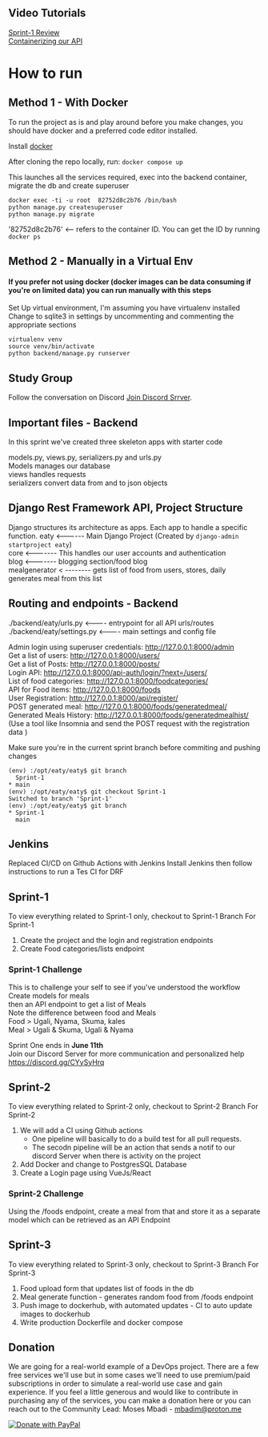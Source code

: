 ## Video Tutorials <br>
[Sprint-1 Review](https://www.youtube.com/watch?v=rFlxb11Zf5Y&t=405s)<br>
[Containerizing our API](https://www.youtube.com/watch?v=txr1_Eme6nM)

# How to run
## Method 1 - With Docker
To run the project as is and play around before you make changes, you should have docker and a preferred code editor installed.

Install [docker](https://medium.com/@mosesmbadi/what-is-devops-part-2-containerization-8b8b65cf8f96)

After cloning the repo locally, run:
``docker compose up`` <br>

This launches all the services required, exec into the backend container, migrate the db and create superuser

```
docker exec -ti -u root  82752d8c2b76 /bin/bash
python manage.py createsuperuser
python manage.py migrate
```

'82752d8c2b76' <-- refers to the container ID. You can get the ID by running 
``docker ps``


## Method 2 - Manually in a Virtual Env
#### If you prefer not using docker (docker images can be data consuming if you're on limited data) you can run manually with this steps
Set Up virtual environment, I'm assuming you have virtualenv installed
Change to sqlite3 in settings by uncommenting and commenting the appropriate sections
```
virtualenv venv
source venv/bin/activate
python backend/manage.py runserver
```


## Study Group
Follow the conversation on Discord [Join Discord Srrver](https://discord.gg/T24PXQS9).


## Important files - Backend
In this sprint we've created three skeleton apps with starter code

models.py, views.py, serializers.py and urls.py <br>
Models manages our database <br>
views handles requests <br>
serializers convert data from and to json objects <br>



## Django Rest Framework API, Project Structure
Django structures its architecture as apps. Each app to handle a specific function.
eaty <------ Main Django Project (Created by ``django-admin startproject eaty``)<br>
core <------- This handles our user accounts and authentication<br>
blog <------- blogging section/food blog<br>
mealgenerator < -------- gets list of food from users, stores, daily generates meal from this list

## Routing and endpoints - Backend
./backend/eaty/urls.py <---- entrypoint for all API urls/routes<br>
./backend/eaty/settings.py <---- main settings and config file <br>

Admin login using superuser credentials: http://127.0.0.1:8000/admin <br>
Get a list of users: http://127.0.0.1:8000/users/ <br>
Get a list of Posts: http://127.0.0.1:8000/posts/ <br>
Login API: http://127.0.0.1:8000/api-auth/login/?next=/users/ <br>
List of food categories: http://127.0.0.1:8000/foodcategories/ <br>
API for Food items: http://127.0.0.1:8000/foods <br>
User Registration: http://127.0.0.1:8000/api/register/ <br>
POST generated meal: http://127.0.0.1:8000/foods/generatedmeal/<br>
Generated Meals History: http://127.0.0.1:8000/foods/generatedmealhist/ <br>
(Use a tool like Insomnia and send the POST request with the registration data ) 


 
Make sure you're in the current sprint branch before commiting and pushing changes
```
(env) :/opt/eaty/eaty$ git branch
  Sprint-1
* main
(env) :/opt/eaty/eaty$ git checkout Sprint-1
Switched to branch 'Sprint-1'
(env) :/opt/eaty/eaty$ git branch
* Sprint-1
  main
```

## Jenkins
Replaced CI/CD on Github Actions with Jenkins
Install Jenkins then follow instructions to run a Tes CI for DRF

## Sprint-1
To view everything related to Sprint-1 only, checkout to Sprint-1 Branch
For Sprint-1
1. Create the project and the login and registration endpoints
2. Create Food categories/lists endpoint


### Sprint-1 Challenge
This is to challenge your self to see if you've understood the workflow <br>
Create models for meals <br>
then an API endpoint to get a list of Meals <br>
Note the difference between food and Meals <br>
Food > Ugali, Nyama, Skuma, kales <br>
Meal > Ugali & Skuma, Ugali & Nyama <br>

Sprint One ends in **June 11th** <br>
Join our Discord Server for more communication and personalized help <br>
https://discord.gg/CYySyHrq


## Sprint-2
To view everything related to Sprint-2 only, checkout to Sprint-2 Branch
For Sprint-2 
 1. We will add a CI using Github actions
    -  One pipeline will basically to do a build test for all pull requests.
    - The secodn pipeline will be an action that sends a notif to our discord   Server when there is activity on the project
 2. Add Docker and change to PostgresSQL Database
 3. Create a Login page using VueJs/React

 ### Sprint-2 Challenge
Using the /foods endpoint, create a meal from that and store it as a separate model which can be retrieved as an API Endpoint

 ## Sprint-3
To view everything related to Sprint-3 only, checkout to Sprint-3 Branch
For Sprint-3
 1. Food upload form that updates list of foods in the db
 2. Meal generate function - generates random food from /foods endpoint
 3. Push image to dockerhub, with automated updates
            - CI to auto update images to dockerhub
 4. Write production Dockerfile and docker compose        




## Donation
We are going for a real-world example of a DevOps project. There are a few free services we'll use but in some cases we'll need to use premium/paid subscriptions in order to simulate a real-world use case and gain experience. If you feel a little generous and would like to contribute in purchasing any of the services, you can make a donation here or you can reach out to the Community Lead: Moses Mbadi - mbadim@proton.me

[![Donate with PayPal](https://www.paypalobjects.com/en_US/i/btn/btn_donateCC_LG.gif)](https://www.paypal.com/cgi-bin/webscr?cmd=_s-xclick&hosted_button_id=45A3RRNJMNAGQ)




